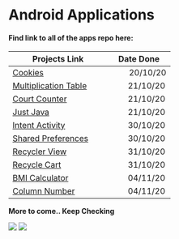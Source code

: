 # Android Applications

#### Find link to all of the apps repo here:
| Projects Link       | Date Done 
| ------------------------------------------------- |:----------------------------------------------------------------------:
| [Cookies](https://github.com/Iltwats/Cookies)&nbsp; &nbsp;    &nbsp; &nbsp;    | &nbsp; &nbsp;    &nbsp; &nbsp; 20/10/20
| [Multiplication Table](https://github.com/Iltwats/MultiplicationTable)&nbsp; &nbsp;    &nbsp; &nbsp; |&nbsp; &nbsp;    &nbsp; &nbsp;21/10/20
| [Court Counter](https://github.com/Iltwats/Court-Counter)&nbsp; &nbsp;    &nbsp; &nbsp;  |&nbsp; &nbsp;    &nbsp; &nbsp;21/10/20
| [Just Java](https://github.com/Iltwats/JustJava)          &nbsp; &nbsp;    &nbsp; &nbsp; |&nbsp; &nbsp;    &nbsp; &nbsp;21/10/20
| [Intent Activity](https://github.com/Iltwats/IntentActivity) &nbsp; &nbsp;    &nbsp; &nbsp;|&nbsp; &nbsp;    &nbsp; &nbsp;30/10/20
| [Shared Preferences](https://github.com/Iltwats/SharedPref)&nbsp; &nbsp;    &nbsp; &nbsp;  |&nbsp; &nbsp;    &nbsp; &nbsp;30/10/20
| [Recycler View](https://github.com/Iltwats/RecyclerView) &nbsp; &nbsp;    &nbsp; &nbsp; |&nbsp; &nbsp;    &nbsp; &nbsp;31/10/20
| [Recycle Cart](https://github.com/Iltwats/RecycleCart)&nbsp; &nbsp;    &nbsp; &nbsp; |&nbsp; &nbsp;    &nbsp; &nbsp;31/10/20
| [BMI Calculator](https://github.com/Iltwats/BMI-Calculator)&nbsp; &nbsp;    &nbsp; &nbsp; |&nbsp; &nbsp;    &nbsp; &nbsp;04/11/20
| [Column Number](https://github.com/Iltwats/Column-Numbers)&nbsp; &nbsp;    &nbsp; &nbsp; |&nbsp; &nbsp;    &nbsp; &nbsp;04/11/20




**More to come.. Keep Checking**<br>

![](https://media.giphy.com/media/MGdfeiKtEiEPS/giphy.gif)
![](https://media.giphy.com/media/DuWNPF952JNyE/giphy.gif)

